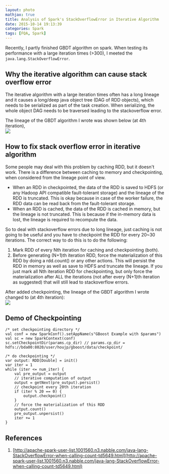 ```yaml
---
layout: photo
mathjax: true
title: Analysis of Spark's StackOverflowError in Iterative Algorithm
date: 2015-10-14 19:13:39
categories: Spark
tags: [FQA, Spark]
---
```


Recently, I partly finished GBDT algorithm on spark. When testing its performance with a large iteration times (>300), I meeted the `java.lang.StackOverflowError`.

##	Why the iterative algorithm can cause stack overflow error

The iterative algorithm with a large iteration times often has a long lineage and it causes a long/deep java object tree (DAG of RDD objects), which needs to be serialized as part of the task creation. When serializing, the whole object DAG needs to be traversed leading to the stackoverflow error.

The lineage of the GBDT algorithm I wrote was shown below (at 4th iteration),
<img src="/img/Analysis-of-Spark-s-StackOverflowError-in-Iterative-Algorithm/1.jpg" style="display:block;margin:auto"/>

## How to fix stack overflow error in iterative algorithm

Some people may deal with this problem by caching RDD, but it doesn't work. There is a difference between caching to memory and checkpointing, when considered from the lineage point of view.

*	When an RDD in checkpointed, the data of the RDD is saved to HDFS (or any Hadoop API compatible fault-tolerant storage) and the lineage of the RDD is truncated. This is okay because in case of the worker failure, the RDD data can be read back from the fault-tolerant storage.
*	When an RDD is cached, the data of the RDD is cached in memory, but the lineage is not truncated. This is because if the in-memory data is lost, the lineage is required to recompute the data.

So to deal with stackoverflow errors due to long lineage, just caching is not going to be useful and you have to checkpoint the RDD for every 20~30 iterations. The correct way to do this is to do the following:

1.	Mark RDD of every Nth iteration for caching and checkpointing (both).
2.	Before generating (N+1)th iteration RDD, force the materialization of this RDD by doing a rdd.count() or any other actions. This will persist the RDD in memory as well as save to HDFS and truncate the lineage. If you just mark all Nth iteration RDD for checkpointing, but only force the materialization after ALL the iterations (not after every (N+1)th iteration as suggested) that will still lead to stackoverflow errors.
	

After added checkpointing, the lineage of the GBDT algorithm I wrote changed to (at 4th iteration):
<img src="/img/Analysis-of-Spark-s-StackOverflowError-in-Iterative-Algorithm/2.png" style="display:block;margin:auto"/>


## Demo of Checkpointing

```
/* set checkpointing directory */
val conf = new SparkConf().setAppName(s"GBoost Example with $params")
val sc = new SparkContext(conf)
sc.setCheckpointDir(params.cp_dir) // params.cp_dir = hdfs://bda00:8020/user/houjp/gboost/data/checkpoint/

/* do checkpointing */
var output: RDD[Double] = init()
var iter = 1
while (iter <= num_iter) {
    val pre_output = output
    // iterative computation of output
    output = getNext(pre_output).persist()
    // checkpoint every 20th iteration
    if (iter % 20 == 0) {
        output.checkpoint()
    }
    // force the materialization of this RDD
    output.count()
    pre_output.unpersist()
    iter += 1
}
```
## References
</h2>

1.	[http://apache-spark-user-list.1001560.n3.nabble.com/java-lang-StackOverflowError-when-calling-count-td5649.html](http://apache-spark-user-list.1001560.n3.nabble.com/java-lang-StackOverflowError-when-calling-count-td5649.html)


